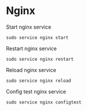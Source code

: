 # Nginx

Start nginx service
```
sudo service nginx start
```

Restart nginx service
```
sudo service nginx restart
```

Reload nginx service
```
sudo service nginx reload
```

Config test nginx service
```
sudo service nginx configtest
```

